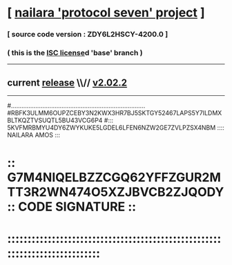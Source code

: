 
# [ [nailara 'protocol seven' project](http://nailara.network/) ]

### [ source code version : ZDY6L2HSCY-4200.0 ]

### ( this is the [ISC license](license)d 'base' branch )
---
## current [release](https://github.com/nailara-technologies/protocol-7/releases) \\\\// [v2.02.2](https://github.com/nailara-technologies/protocol-7/releases/tag/v2.02.2)
---

#.............................................................................
#RBFK3ULMM6OUPZCEBY3N2KWX3HR7BJ5SKTGY52467LAPS5Y7ILDMXBLTKQZTVSUQTL5BU43VCG6P4
#::: 5KVFMRBMYU4DY6ZWYKUKE5LGDEL6LFEN6NZW2GE7ZVLPZSX4NBM :::: NAILARA AMOS :::
# :: G7M4NIQELBZZCGQ62YFFZGUR2MTT3R2WN474O5XZJBVCB2ZJQODY :: CODE SIGNATURE ::
# ::::::::::::::::::::::::::::::::::::::::::::::::::::::::::::::::::::::::::::
